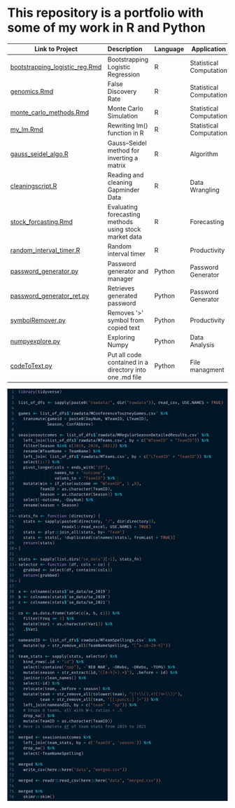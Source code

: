 # This repository is a portfolio with some of my work in R and Python

| Link to Project                                                                                                    | Description                                             | Language | Application             |
| ------------------------------------------------------------------------------------------------------------------ |:------------------------------------------------------- | -------- | ----------------------- |
| [bootstrapping_logistic_reg.Rmd](https://github.com/despresj/portfolio/blob/main/R/bootstrapping_logistic_reg.Rmd) | Bootstrapping Logistic Regression                       | R        | Statistical Computation |
| [genomics.Rmd](https://github.com/despresj/portfolio/blob/main/R/genomics.Rmd)                                     | False Discovery Rate                                    | R        | Statistical Computation |
| [monte_carlo_methods.Rmd](https://github.com/despresj/portfolio/blob/main/R/monte_carlo_methods.Rmd)               | Monte Carlo Simulation                                  | R        | Statistical Computation |
| [my_lm.Rmd](https://github.com/despresj/portfolio/blob/main/R/my_lm.Rmd)                                           | Rewriting lm() function in R                            | R        | Statistical Computation |
| [gauss_seidel_algo.R](https://github.com/despresj/portfolio/blob/main/R/gauss_seidel_algo.R)                       | Gauss–Seidel method for inverting a matrix              | R        | Algorithm               |
| [cleaningscript.R](https://github.com/despresj/portfolio/blob/main/R/cleaningscript.R)                             | Reading and cleaning Gapminder Data                     | R        | Data Wrangling          |
| [stock_forcasting.Rmd](https://github.com/despresj/portfolio/blob/main/R/stock_forcasting.Rmd)                     | Evaluating forecasting methods using stock market data  | R        | Forecasting             |
| [random_interval_timer.R](https://github.com/despresj/portfolio/blob/main/R/random_interval_timer.R)               | Random interval timer                                   | R        | Productivity            |
| [password_generator.py](https://github.com/despresj/portfolio/blob/main/Python/password_generator.py)              | Password generator and manager                          | Python   | Password Generator      |
| [password_generator_ret.py](https://github.com/despresj/portfolio/blob/main/Python/password_generator_ret.py)      | Retrieves generated password                            | Python   | Password Generator      |
| [symbolRemover.py](https://github.com/despresj/portfolio/blob/main/Python/symbolRemover.py)                        | Removes '>' symbol from copied text                     | Python   | Productivity            |
| [numpyexplore.py](https://github.com/despresj/portfolio/blob/main/Python/numpyexplore.py)                          | Exploring Numpy                                         | Python   | Data Analysis           |
| [codeToText.py](https://github.com/despresj/portfolio/blob/main/Python/codeToText.py)                              | Put all code contained in a directory into one .md file | Python   | File managment          | 

![cleaning](pics/cleaning.jpg)